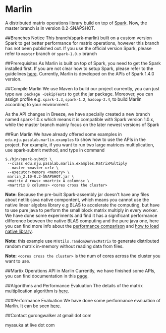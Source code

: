 Marlin
============

A distributed matrix operations library build on top of [Spark](http://spark.apache.org/). Now, the master branch is in version 0.2-SNAPSHOT.  

##Branches Notice
This branch(spark-marlin) built on a custom version Spark to get better performance for matrix operations, however this branch has not been published out. If you use the official version Spark, please refer to `master` branch or `spark-1.0.x` branch  


##Prerequisites
As Marlin is built on top of Spark, you need to get the Spark installed first.  If you are not clear how to setup Spark, please refer to the guidelines [here](http://spark.apache.org/docs/latest/). Currently, Marlin is developed on the APIs of Spark 1.4.0 version.

##Compile Marlin
We use Maven to build our project currently, you can just type `mvn package -DskipTests` to get the jar package. Moreover, you can assign profile e.g. `spark-1.3`, `spark-1.2`, `hadoop-2.4`,  to build Marlin according to your environment.

As the API changes in Breeze, we have specially created a new branch named spark-1.0.x which means it is compatible with Spark version 1.0.x, while the master branch mainly focus on the later newest versions of Spark

##Run Marlin
We have already offered some examples in `edu.nju.pasalab.marlin.examples` to show how to use the APIs in the project. For example, if you want to run two large matrices multiplication, use spark-submit method, and type in command
 
	$./bin/spark-submit \
	 --class edu.nju.pasalab.marlin.examples.MatrixMultiply
	 --master <master-url> \
	 --executor-memory <memory> \
	 marlin_2.10-0.2-SNAPSHOT.jar \
	 <matrix A rows> <martrix A columns> \
	 <martrix B columns> <cores cross the cluster>

**Note:** Because the pre-built Spark-assembly jar doesn't have any files about netlib-java native compontent, which means you cannot use the native linear algebra library e.g BLAS to accelerate the computing, but have to use pure java to perform the small block matrix multiply in every worker. We have done some experiments and find it has a significant performance difference between the native BLAS computing and the pure java one, here you can find more info about the [performance comparison](https://github.com/PasaLab/marlin/wiki/Performance-comparison-on-matrices-multiply) and [how to load native library](https://github.com/PasaLab/marlin/wiki/How-to-load-native-linear-algebra-library).

**Note:** this example use `MTUtils.randomDenVecMatrix` to generate distributed random matrix in-memory without reading data from files.

**Note:** `<cores cross the cluster>` is the num of cores across the cluster you want to use. 


##Martix Operations API in Marlin
Currently, we have finished some APIs, you can find documentation in this [page](https://github.com/PasaLab/marlin/wiki/Linear-Algebra-Cheat-Sheet).


##Algorithms and Performance Evaluation
The details of the matrix multiplication algorithm is [here](https://github.com/PasaLab/marlin/wiki/Matrix-multiply-algorithm).

###Performance Evaluation
We have done some performance evaluation of Marlin. It can be seen [here](https://github.com/PasaLab/marlin/wiki/Performance-comparison-on-matrices-multiply).

##Contact
gurongwalker at gmail dot com

myasuka at live dot com
